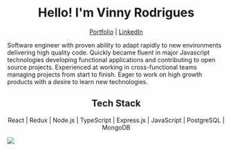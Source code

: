 <h1 align="center">Hello! I'm Vinny Rodrigues</h1>
<p align="center">
  <a href="https://portifolio-website.onrender.com/" target="_blank">Portfolio</a>
  |
  <a href="https://www.linkedin.com/in/vinicius-c-s-rodrigues/" target="_blank">LinkedIn</a>
</p>


Software engineer with proven ability to adapt rapidly to new environments delivering high quality code. Quickly became fluent in major Javascript technologies developing functional applications and contributing to open source projects.  Experienced at working in cross-functional teams managing projects from start to finish. Eager to work on high growth products with a desire to learn new technologies.

<h2 align="center">Tech Stack</h2>
<p align="center">React | Redux | Node.js | TypeScript | Express.js | JavaScript | PostgreSQL | MongoDB </p>

<a href="https://hits.seeyoufarm.com"><img src="https://hits.seeyoufarm.com/api/count/incr/badge.svg?url=https%3A%2F%2Fgithub.com%2Fviniciuscsr&count_bg=%234678DD&title_bg=%23555555&icon=github.svg&icon_color=%23E7E7E7&title=hits&edge_flat=false"/></a>

